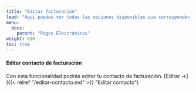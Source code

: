 ```yaml
---
title: "Editar facturación"
lead: "Aquí puedes ver todas las opciones disponibles que corresponden a editar la facturación"
menu:
  docs:
    parent: "Pagos Electrónicos"
weight: 010
toc: true
---
```


#### Editar contacto de facturación

Con esta funcionalidad podrás editar tu contacto de facturación. [Editar →]({{< relref "/editar-contacto.md" >}} "Editar contacto")
